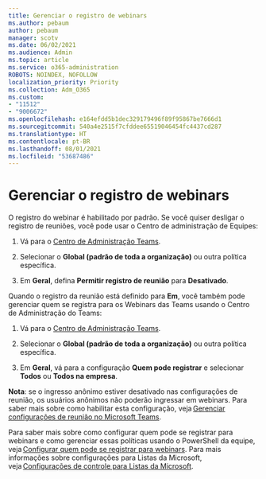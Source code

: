 ```yaml
---
title: Gerenciar o registro de webinars
ms.author: pebaum
author: pebaum
manager: scotv
ms.date: 06/02/2021
ms.audience: Admin
ms.topic: article
ms.service: o365-administration
ROBOTS: NOINDEX, NOFOLLOW
localization_priority: Priority
ms.collection: Adm_O365
ms.custom:
- "11512"
- "9006672"
ms.openlocfilehash: e164efdd5b1dec329179496f89f95867be7666d1
ms.sourcegitcommit: 540a4e2515f7cfddee65519046454fc4437cd287
ms.translationtype: HT
ms.contentlocale: pt-BR
ms.lasthandoff: 08/01/2021
ms.locfileid: "53687486"
---
```

# <a name="manage-webinar-registration"></a>Gerenciar o registro de webinars

O registro do webinar é habilitado por padrão. Se você quiser desligar o registro de reuniões, você pode usar o Centro de administração de Equipes: 

1. Vá para o [Centro de Administração Teams](https://admin.teams.microsoft.com/policies/meetings). 

2. Selecionar o **Global (padrão de toda a organização)** ou outra política específica. 

3. Em **Geral**, defina **Permitir registro de reunião** para **Desativado**. 

Quando o registro da reunião está definido para **Em**, você também pode gerenciar quem se registra para os Webinars das Teams usando o Centro de Administração do Teams: 

1. Vá para o [Centro de Administração Teams](https://admin.teams.microsoft.com/policies/meetings). 

2. Selecionar o **Global (padrão de toda a organização)** ou outra política específica. 

3. Em **Geral**, vá para a configuração **Quem pode registrar** e selecionar **Todos** ou **Todos na empresa**. 

**Nota**: se o ingresso anônimo estiver desativado nas configurações de reunião, os usuários anônimos não poderão ingressar em webinars. Para saber mais sobre como habilitar esta configuração, veja [Gerenciar configurações de reunião no Microsoft Teams](/microsoftteams/meeting-settings-in-teams). 

Para saber mais sobre como configurar quem pode se registrar para webinars e como gerenciar essas políticas usando o PowerShell da equipe, veja [Configurar quem pode se registrar para webinars](/microsoftteams/set-up-webinars?source=docs#configure-who-can-register-for-webinars). Para mais informações sobre configurações para Listas da Microsoft, veja [Configurações de controle para Listas da Microsoft](/sharepoint/control-lists). 

 